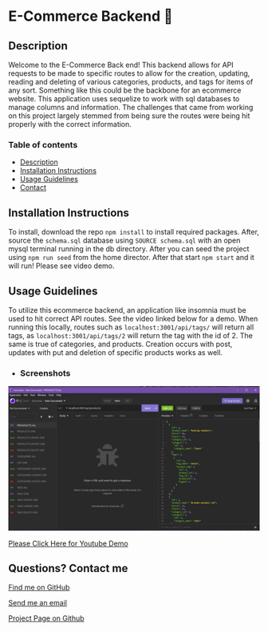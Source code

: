 # E-Commerce Backend 🤑

## Description
Welcome to the E-Commerce Back end! This backend allows for API requests to be made to specific routes to allow for the creation, updating, reading and deleting of various categories, products, and tags for items of any sort. Something like this could be the backbone for an ecommerce website. This application uses sequelize to work with sql databases to manage columns and information. The challenges that came from working on this project largely stemmed from being sure the routes were being hit properly with the correct information.

### Table of contents
- [Description](#description)
- [Installation Instructions](#installation-instructions)
- [Usage Guidelines](#usage-guidelines)
- [Contact](#contact)

## Installation Instructions
To install, download the repo ```npm install``` to install required packages. After, source the ```schema.sql``` database using ```SOURCE schema.sql``` with an open mysql terminal running in the db directory. After you can seed the project using ```npm run seed``` from the home director. After that start ```npm start``` and it will run! Please see video demo.

## Usage Guidelines
To utilize this ecommerce backend, an application like insomnia must be used to hit correct API routes. See the video linked below for a demo. When running this locally, routes such as ```localhost:3001/api/tags/``` will return all tags, as ```localhost:3001/api/tags/2``` will return the tag with the id of 2. The same is true of categories, and products. Creation occurs with post, updates with put and deletion of specific products works as well. 

* ### Screenshots

![Image of insomnia hitting route](./assets/images/demo.jpg)

[Please Click Here for Youtube Demo](https://www.youtube.com/watch?v=E1haxnn3R9M)

## Questions? Contact me

[Find me on GitHub](https://github.com/hburnton)

[Send me an email](mailto:hburnton@gmail.com)

[Project Page on Github](https://github.com/HBurnton/E-Commerce_Back_End)